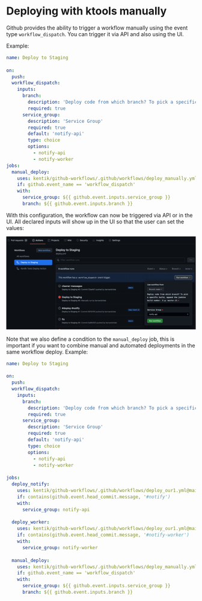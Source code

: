 # Deploying with ktools manually

Github provides the ability to trigger a workflow manually using the event type `workflow_dispatch`. You can trigger it via API and also using the UI.

Example:

```yaml
name: Deploy to Staging

on:
  push:
  workflow_dispatch:
    inputs:
      branch:
        description: 'Deploy code from which branch? To pick a specific build, append the jenkins build number. E.g: master.21'
        required: true
      service_group:
        description: 'Service Group'
        required: true
        default: 'notify-api' 
        type: choice
        options:
          - notify-api
          - notify-worker
jobs:
  manual_deploy:
    uses: kentik/github-workflows/.github/workflows/deploy_manually.yml@main
    if: github.event_name == 'workflow_dispatch'
    with:
      service_group: ${{ github.event.inputs.service_group }}
      branch: ${{ github.event.inputs.branch }}
```

With this configuration, the workflow can now be triggered via API or in the UI. All declared inputs will show up in the UI so that the user can set the values:

![UI Trigger](../_images/deploy-ui.png)

Note that we also define a condition to the `manual_deploy` job, this is important if you want to combine manual and automated deployments in the same workflow deploy. Example:

```yaml
name: Deploy to Staging

on:
  push:
  workflow_dispatch:
    inputs:
      branch:
        description: 'Deploy code from which branch? To pick a specific build, append the jenkins build number. E.g: master.21'
        required: true
      service_group:
        description: 'Service Group'
        required: true
        default: 'notify-api' 
        type: choice
        options:
          - notify-api
          - notify-worker

jobs:
  deploy_notify:
    uses: kentik/github-workflows/.github/workflows/deploy_our1.yml@main
    if: contains(github.event.head_commit.message, '#notify') 
    with:
      service_group: notify-api

  deploy_worker:
    uses: kentik/github-workflows/.github/workflows/deploy_our1.yml@main
    if: contains(github.event.head_commit.message, '#notify-worker') 
    with:
      service_group: notify-worker

  manual_deploy:
    uses: kentik/github-workflows/.github/workflows/deploy_manually.yml@main
    if: github.event_name == 'workflow_dispatch'
    with:
      service_group: ${{ github.event.inputs.service_group }}
      branch: ${{ github.event.inputs.branch }}
```
